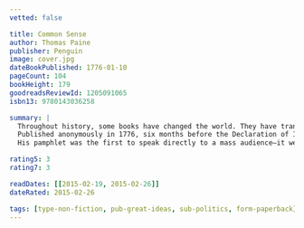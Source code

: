```yaml
---
vetted: false

title: Common Sense
author: Thomas Paine
publisher: Penguin
image: cover.jpg
dateBookPublished: 1776-01-10
pageCount: 104
bookHeight: 179
goodreadsReviewId: 1205091065
isbn13: 9780143036258

summary: |
  Throughout history, some books have changed the world. They have transformed the way we see ourselves—and each other. They have inspired debate, dissent, war and revolution. They have enlightened, outraged, provoked and comforted. They have enriched lives—and destroyed them.
  Published anonymously in 1776, six months before the Declaration of Independence, Thomas Paine’s Common Sense was a radical and impassioned call for America to free itself from British rule and set up an independent republican government. Savagely attacking hereditary kingship and aristocratic institutions, Paine urged a new beginning for his adopted country in which personal freedom and social equality would be upheld and economic and cultural progress encouraged. 
  His pamphlet was the first to speak directly to a mass audience—it went through fifty-six editions within a year of publication—and its assertive and often caustic style both embodied the democratic spirit he advocated, and converted thousands of citizens to the cause of American independence.

rating5: 3
rating7: 3

readDates: [[2015-02-19, 2015-02-26]]
dateRated: 2015-02-26

tags: [type-non-fiction, pub-great-ideas, sub-politics, form-paperback]
---
```

